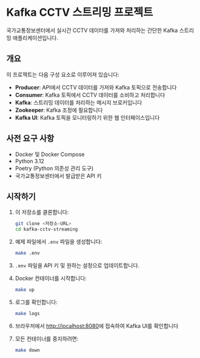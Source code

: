 # Kafka CCTV 스트리밍 프로젝트

국가교통정보센터에서 실시간 CCTV 데이터를 가져와 처리하는 간단한 Kafka 스트리밍 애플리케이션입니다.

## 개요

이 프로젝트는 다음 구성 요소로 이루어져 있습니다:

- **Producer**: API에서 CCTV 데이터를 가져와 Kafka 토픽으로 전송합니다
- **Consumer**: Kafka 토픽에서 CCTV 데이터를 소비하고 처리합니다
- **Kafka**: 스트리밍 데이터를 처리하는 메시지 브로커입니다
- **Zookeeper**: Kafka 조정에 필요합니다
- **Kafka UI**: Kafka 토픽을 모니터링하기 위한 웹 인터페이스입니다

## 사전 요구 사항

- Docker 및 Docker Compose
- Python 3.12
- Poetry (Python 의존성 관리 도구)
- 국가교통정보센터에서 발급받은 API 키

## 시작하기

1. 이 저장소를 클론합니다:
   ```bash
   git clone <저장소-URL>
   cd kafka-cctv-streaming
   ```

2. 예제 파일에서 `.env` 파일을 생성합니다:
   ```bash
   make .env
   ```

3. `.env` 파일을 API 키 및 원하는 설정으로 업데이트합니다.

4. Docker 컨테이너를 시작합니다:
   ```bash
   make up
   ```

5. 로그를 확인합니다:
   ```bash
   make logs
   ```

6. 브라우저에서 [http://localhost:8080](http://localhost:8080)에 접속하여 Kafka UI를 확인합니다

7. 모든 컨테이너를 중지하려면:
   ```bash
   make down
   ```



